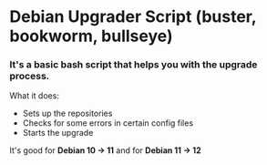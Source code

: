 # Debian Upgrader Script (buster, bookworm, bullseye)

### It's a basic bash script that helps you with the upgrade process.
What it does:
- Sets up the repositories
- Checks for some errors in certain config files
- Starts the upgrade

It's good for **Debian 10 -> 11** and for **Debian 11 -> 12**
